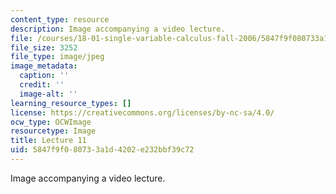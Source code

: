 ```yaml
---
content_type: resource
description: Image accompanying a video lecture.
file: /courses/18-01-single-variable-calculus-fall-2006/5847f9f080733a1d4202e232bbf39c72_lec11.jpg
file_size: 3252
file_type: image/jpeg
image_metadata:
  caption: ''
  credit: ''
  image-alt: ''
learning_resource_types: []
license: https://creativecommons.org/licenses/by-nc-sa/4.0/
ocw_type: OCWImage
resourcetype: Image
title: Lecture 11
uid: 5847f9f0-8073-3a1d-4202-e232bbf39c72
---
```

Image accompanying a video lecture.